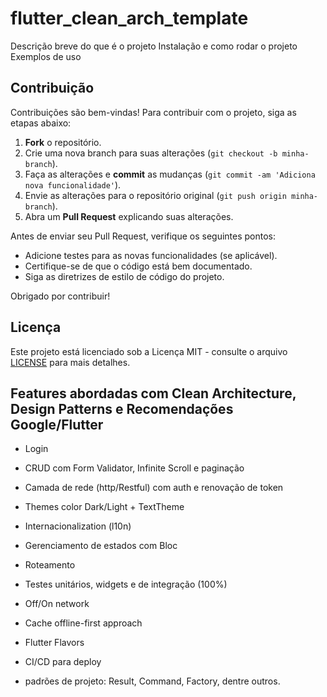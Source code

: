 # flutter_clean_arch_template

Descrição breve do que é o projeto
Instalação e como rodar o projeto
Exemplos de uso


## Contribuição

Contribuições são bem-vindas! Para contribuir com o projeto, siga as etapas abaixo:

1. **Fork** o repositório.
2. Crie uma nova branch para suas alterações (`git checkout -b minha-branch`).
3. Faça as alterações e **commit** as mudanças (`git commit -am 'Adiciona nova funcionalidade'`).
4. Envie as alterações para o repositório original (`git push origin minha-branch`).
5. Abra um **Pull Request** explicando suas alterações.

Antes de enviar seu Pull Request, verifique os seguintes pontos:
- Adicione testes para as novas funcionalidades (se aplicável).
- Certifique-se de que o código está bem documentado.
- Siga as diretrizes de estilo de código do projeto.

Obrigado por contribuir!

## Licença

Este projeto está licenciado sob a Licença MIT - consulte o arquivo [LICENSE](./LICENSE) para mais detalhes.

## Features abordadas com Clean Architecture, Design Patterns e Recomendações Google/Flutter

- Login
- CRUD com Form Validator, Infinite Scroll e paginação
- Camada de rede (http/Restful) com auth e renovação de token
- Themes color Dark/Light + TextTheme
- Internacionalization (l10n)
- Gerenciamento de estados com Bloc
- Roteamento
- Testes unitários, widgets e de integração (100%)
- Off/On network
- Cache offline-first approach
- Flutter Flavors
- CI/CD para deploy

- padrões de projeto: Result, Command, Factory, dentre outros.